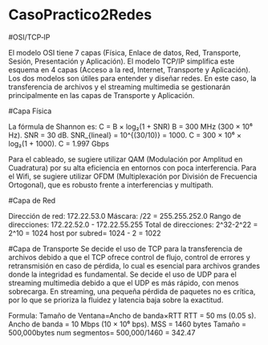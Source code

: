 # CasoPractico2Redes
#OSI/TCP‑IP

El modelo OSI tiene 7 capas (Física, Enlace de datos, Red, Transporte, Sesión, Presentación y Aplicación).
El modelo TCP/IP simplifica este esquema en 4 capas (Acceso a la red, Internet, Transporte y Aplicación). Los dos modelos son útiles para entender y diseñar redes. En este caso, la transferencia de archivos y el streaming multimedia se gestionarán principalmente en las capas de Transporte y Aplicación.

#Capa Física

La fórmula de Shannon es:
C = B × log₂(1 + SNR)
B = 300 MHz (300 × 10⁶ Hz).
SNR = 30 dB.
SNR_{lineal} = 10^{(30/10)} = 1000.
C = 300 × 10⁶ × log₂(1 + 1000).
C = 1.997 Gbps

Para el cableado, se sugiere utilizar QAM (Modulación por Amplitud en Cuadratura) por su alta eficiencia en entornos con poca interferencia. 
Para el Wifi, se sugiere utilizar OFDM (Multiplexación por División de Frecuencia Ortogonal), que es robusto frente a interferencias y multipath.

#Capa de Red

Dirección de red: 172.22.53.0
Máscara: /22 = 255.255.252.0
Rango de direcciones: 172.22.52.0 - 172.22.55.255
Total de direcciones: 2^32-2^22 = 2^10 = 1024
host por subred= 1024 - 2 = 1022

#Capa de Transporte
Se decide el uso de TCP para la transferencia de archivos debido a que el TCP ofrece control de flujo, control de errores y retransmisión en caso de pérdida, lo cual es esencial para archivos grandes donde la integridad es fundamental.
Se decide el uso de  UDP para el streaming multimedia debido a que el UDP es más rápido, con menos sobrecarga. En streaming, una pequeña pérdida de paquetes no es crítica, por lo que se prioriza la fluidez y latencia baja sobre la exactitud.

Formula: Tamaño de Ventana=Ancho de banda×RTT
RTT = 50 ms (0.05 s).
Ancho de banda = 10 Mbps (10 × 10⁶ bps).
MSS = 1460 bytes
Tamaño = 500,000bytes
num segmentos= 500,000/1460 = 342.47
